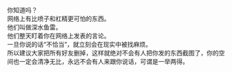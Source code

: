 你知道吗？  
网络上有比喷子和杠精更可怕的东西。  
他们叫做深水鱼雷。  
他们整天盯着你在网络上发表的言论。  
一旦你说的话“不恰当”，就立刻会在现实中被找麻烦。  
所以建议大家把所有好友删掉，这样就绝对不会有人把你发的东西截图了，你的空间也一定会清净无比，永远不会有人来跟你说话，可谓是一举两得。